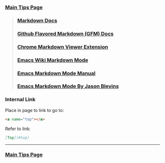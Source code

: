 <script>
// This doesn't work because HTML is generated after page load 
function otherTabLink() {
	var links = document.links;

	for (var i = 0, linksLength = links.length; i < linksLength; i++) {
		if (links[i].hostname != window.location.hostname) {
			links[i].target = '_blank';
		}
		console.log("Link: ", links[i].hostname);
	}
}
document.onload = otherTabLink();

</script>

### [Main Tips Page](https://github.com/sethfuller/tips/blob/main/main_tech_tips.md)



> ### [Markdown Docs](https://www.markdownguide.org/)
> ### [Github Flavored Markdown (GFM) Docs](https://github.github.com/gfm/)
> ### [Chrome Markdown Viewer Extension](https://github.com/simov/markdown-viewer)
> ### [Emacs Wiki Markdown Mode](https://www.emacswiki.org/emacs/MarkdownMode)
> ### [Emacs Markdown Mode Manual](https://leanpub.com/markdown-mode/read)
> ### [Emacs Markdown Mode By Jason Blevins](https://jblevins.org/projects/markdown-mode/)

### Internal Link
Place in page to link to go to:

```html
<a name="top"></a>
```

Refer to link:

```markdown
[Top](#top)
```

----------

### [Main Tips Page](https://github.com/sethfuller/tips/blob/main/main_tech_tips.md)

